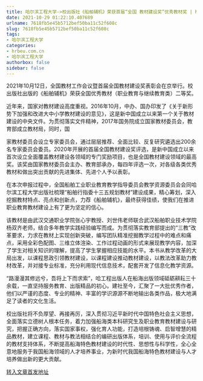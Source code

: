 ```yaml
---
title: 哈尔滨工程大学->校出版社《船舶辅机》荣获首届“全国 教材建设奖”优秀教材奖 | hrbeu.com.cn
date: 2021-10-29 01:22:10.407689
urlname: 7618fb5e45b5712bef50ba11c52f608c
slug: 7618fb5e45b5712bef50ba11c52f608c
tags: 
- 哈尔滨工程大学
categories:
- hrbeu.com.cn
- 哈尔滨工程大学
authorbox: false
sidebar: false
---
```

2021年10月12日，全国教材工作会议暨首届全国教材建设奖表彰会在京举行。校出版社出版的《船舶辅机》荣获全国优秀教材（职业教育与继续教育类）二等奖。

近年来，国家对教材建设高度重视。2016年10月，中办、国办印发了《关于新形势下加强和改进大中小学教材建设的意见》，这是新中国成立以来第一个关于教材建设的中央文件。为贯彻落实文件精神，2017年国务院成立国家教材委员会，教育部成立教材局，同时，国
<!--more-->
家教材委员会设立专家委员会，通过层层推荐、全面比较、反复研究遴选出200余名专家委员会委员。2020年开展的首届全国教材建设奖评选，是新中国成立以来首次设立全面覆盖教材建设各领域的专门奖励项目，也是全国教材建设领域的最高奖。该奖由国家教材委员会主办、教育部承办，每四年评选一次，对各级各类优秀教材和做出突出贡献的先进集体、先进个人予以表彰。

在本次申报过程中，全国船舶工业职业教育教学指导委员会教学资源委员会会同哈尔滨工程大学出版社梳理“船舶行指委十三五规划教材”建设成果，精心筹划，深入挖掘教材特点、亮点和创新点，力荐《船舶辅机》，最终获得佳绩，使我们在推进职业教育教材建设上有了更为坚定的信心。

该教材是由武汉交通职业学院张心宇教授、刘世伟老师联合武汉船舶职业技术学院杨双齐老师，结合多年教学实践经验编写而成。为贯彻落实教育部提出的“三教”改革要求，力求在教材上实现创新突破，编写团队精准挖掘教学过程中的难点和痛点，采用全彩色配图、三维立体渲染、工作过程动画的形式来展现教学内容，加深了学生对相关知识的理解，提高了学生掌握相应技能的水平。本书从教学改革的大局出发，以课程思政引领教材建设，以课程建设推动教材建设，以教法改革助力教材改革，并对接专业标准，充分利用现代信息技术，配套开发了信息化教学资源。

“路漫漫其修远兮，吾将上下而求索”，哈工程出版人在船海出版领域砥砺耕耘三十余载，一直坚持服务教育、出版精品的初心。建社至今，汇聚了一大批优秀作者，他们以严谨的态度、专业的精神、丰富的学识源源不断地输出各类作品，极大地满足了读者的文化生活。

校出版社将不负厚望、再接再厉，深入贯彻习近平新时代中国特色社会主义思想，全面落实立德树人根本任务，着力加强船海类本科研究生及职业教育教材建设与研究，把握正确方向，落实国家事权，强化育人功能，打造培根铸魂、启智增慧的精品教材，建立课程、教材与教法相结合的编研出版体系，培训、使用与评价全流程的教材支持体系，不断提高船海特色教材建设的时代性、思想性与科学性，全心全意地服务于我国船海领域的人才培养事业，为新时代我国船海特色教材建设与人才培养做出新的更大贡献。



[转入文章首发地址](http://gongxue.cn/info/1015/68351.htm)